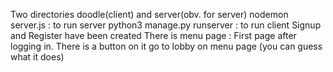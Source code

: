 Two directories doodle(client) and server(obv. for server) 
nodemon server.js : to run server
python3 manage.py runserver : to run client
Signup and Register have been created
There is menu page : First page after logging in.
There is a button on it go to lobby on menu page (you can guess what it does)
